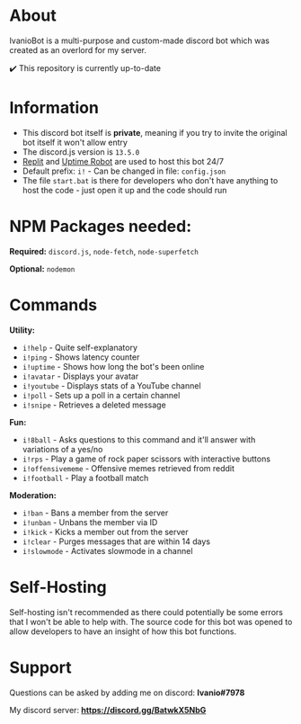# About
IvanioBot is a multi-purpose and custom-made discord bot which was created as an overlord for my server.

✔️ This repository is currently up-to-date 

# Information
- This discord bot itself is **private**, meaning if you try to invite the original bot itself it won't allow entry
- The discord.js version is ``13.5.0``
- [Replit](https://replit.com) and [Uptime Robot](https://uptimerobot.com) are used to host this bot 24/7
- Default prefix: ``i!`` - Can be changed in file: ``config.json``
- The file ``start.bat`` is there for developers who don't have anything to host the code - just open it up and the code should run

# NPM Packages needed:
**Required:** ``discord.js``, ``node-fetch``, ``node-superfetch``

**Optional:** ``nodemon``

# Commands
**Utility:**
- ``i!help`` - Quite self-explanatory
- ``i!ping`` - Shows latency counter
- ``i!uptime`` - Shows how long the bot's been online 
- ``i!avatar`` - Displays your avatar
- ``i!youtube`` - Displays stats of a YouTube channel
- ``i!poll`` - Sets up a poll in a certain channel
- ``i!snipe`` - Retrieves a deleted message

**Fun:**
- ``i!8ball`` - Asks questions to this command and it'll answer with variations of a yes/no
- ``i!rps`` - Play a game of rock paper scissors with interactive buttons
- ``i!offensivememe`` - Offensive memes retrieved from reddit
- ``i!football`` - Play a football match

**Moderation:**
- ``i!ban`` - Bans a member from the server
- ``i!unban`` - Unbans the member via ID
- ``i!kick`` - Kicks a member out from the server
- ``i!clear`` - Purges messages that are within 14 days 
- ``i!slowmode`` - Activates slowmode in a channel

# Self-Hosting
Self-hosting isn't recommended as there could potentially be some errors that I won't be able to help with. The source code for this bot was opened to allow developers to have an insight of how this bot functions.

# Support
Questions can be asked by adding me on discord: **Ivanio#7978**

My discord server: **https://discord.gg/BatwkX5NbG**
